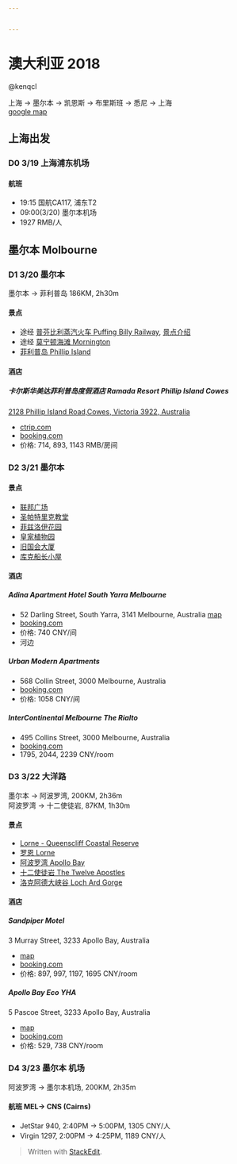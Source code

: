 ```yaml
---


---
```


<h1 id="澳大利亚--2018">澳大利亚  2018</h1>
<p>@kenqcl</p>
<p>上海 -&gt; 墨尔本 -&gt; 凯恩斯 -&gt; 布里斯班 -&gt; 悉尼 -&gt; 上海<br>
<a href="https://drive.google.com/open?id=1OF5N7gbtPE1iI_rTncgnqjs5iyFS9yYq&amp;usp=sharing">google map</a></p>
<h2 id="上海出发">上海出发</h2>
<h3 id="d0-319-上海浦东机场">D0 3/19 上海浦东机场</h3>
<h4 id="航班">航班</h4>
<ul>
<li>19:15 国航CA117, 浦东T2</li>
<li>09:00(3/20) 墨尔本机场</li>
<li>1927 RMB/人</li>
</ul>
<h2 id="墨尔本-molbourne">墨尔本 Molbourne</h2>
<h3 id="d1-320-墨尔本">D1 3/20 墨尔本</h3>
<p>墨尔本 -&gt; 菲利普岛 186KM, 2h30m</p>
<h4 id="景点">景点</h4>
<ul>
<li>途经 <a href="https://goo.gl/maps/h8XvMWmCee62">普芬比利蒸汽火车 Puffing Billy Railway</a>, <a href="http://you.ctrip.com/sight/melbourne312/137160.html">景点介绍</a></li>
<li>途经 <a href="https://goo.gl/maps/5k1f8hoyZvo">莫宁顿海滩 Mornington</a></li>
<li><a href="https://goo.gl/maps/5vp7H4UPJW92">菲利普岛 Phillip Island</a></li>
</ul>
<h4 id="酒店">酒店</h4>
<h5 id="卡尔斯华美达菲利普岛度假酒店-ramada-resort-phillip-island-cowes">卡尔斯华美达菲利普岛度假酒店 Ramada Resort Phillip Island Cowes</h5>
<p><a href="https://goo.gl/maps/hjHyXLidofS2">2128 Phillip Island Road,Cowes, Victoria 3922, Australia</a></p>
<ul>
<li><a href="http://hotels.ctrip.com/international/737964.html">ctrip.com</a></li>
<li><a href="http://www.booking.com/Share-FJ45s7">booking.com</a></li>
<li>价格: 714, 893, 1143 RMB/房间</li>
</ul>
<h3 id="d2-321-墨尔本">D2 3/21 墨尔本</h3>
<h4 id="景点-1">景点</h4>
<ul>
<li><a href="http://you.ctrip.com/sight/melbourne312/45087.html">联邦广场</a></li>
<li><a href="http://you.ctrip.com/sight/melbourne312/67272.html">圣帕特里克教堂</a></li>
<li><a href="http://you.ctrip.com/sight/melbourne312/67275.html">菲兹洛伊花园</a></li>
<li><a href="http://you.ctrip.com/sight/melbourne312/13562.html">皇家植物园</a></li>
<li><a href="http://you.ctrip.com/sight/melbourne312/110403.html">旧国会大厦</a></li>
<li><a href="http://you.ctrip.com/sight/melbourne312/13582.html">库克船长小屋</a></li>
</ul>
<h4 id="酒店-1">酒店</h4>
<h5 id="adina-apartment-hotel-south-yarra-melbourne">Adina Apartment Hotel South Yarra Melbourne</h5>
<ul>
<li>52 Darling Street, South Yarra, 3141 Melbourne, Australia <a href="https://goo.gl/maps/a9UAH7LfocN2">map</a></li>
<li><a href="http://www.booking.com/Share-Dk4T9J">booking.com</a></li>
<li>价格: 740 CNY/间</li>
<li>河边</li>
</ul>
<h5 id="urban-modern-apartments">Urban Modern Apartments</h5>
<ul>
<li>568 Collin Street, 3000 Melbourne, Australia</li>
<li><a href="http://www.booking.com/Share-U0pgeN">booking.com</a></li>
<li>价格: 1058 CNY/间</li>
</ul>
<h5 id="intercontinental-melbourne-the-rialto">InterContinental Melbourne The Rialto</h5>
<ul>
<li>495 Collins Street, 3000 Melbourne, Australia</li>
<li><a href="http://www.booking.com/Share-ncRujwn">booking.com</a></li>
<li>1795, 2044, 2239 CNY/room</li>
</ul>
<h3 id="d3-322-大洋路">D3 3/22 大洋路</h3>
<p>墨尔本 -&gt; 阿波罗湾, 200KM, 2h36m<br>
阿波罗湾 -&gt; 十二使徒岩, 87KM, 1h30m</p>
<h4 id="景点-2">景点</h4>
<ul>
<li><a href="https://goo.gl/maps/oUVSept8m6t">Lorne - Queenscliff Coastal Reserve</a></li>
<li><a href="https://goo.gl/maps/kfEXoi6CxM42">罗恩 Lorne</a></li>
<li><a href="https://goo.gl/maps/vsPVMQ8G1in">阿波罗湾 Apollo Bay</a></li>
<li><a href="https://goo.gl/maps/xsmSahWpco12">十二使徒岩 The Twelve Apostles</a></li>
<li><a href="https://goo.gl/maps/9KgG3XZiPyJ2">洛克阿德大峡谷 Loch Ard Gorge</a></li>
</ul>
<h4 id="酒店-2">酒店</h4>
<h5 id="sandpiper-motel">Sandpiper Motel</h5>
<p>3 Murray Street, 3233 Apollo Bay, Australia</p>
<ul>
<li><a href="https://goo.gl/maps/V4xbHjMreRn">map</a></li>
<li><a href="http://www.booking.com/Share-0cAsk1">booking.com</a></li>
<li>价格: 897, 997, 1197, 1695 CNY/room</li>
</ul>
<h5 id="apollo-bay-eco-yha">Apollo Bay Eco YHA</h5>
<p>5 Pascoe Street, 3233 Apollo Bay, Australia</p>
<ul>
<li><a href="https://goo.gl/maps/KtNqCSFhaCr">map</a></li>
<li><a href="http://www.booking.com/Share-Gq9lsW">booking.com</a></li>
<li>价格: 529, 738 CNY/room</li>
</ul>
<h3 id="d4-323-墨尔本-机场">D4 3/23 墨尔本 机场</h3>
<p>阿波罗湾 -&gt; 墨尔本机场, 200KM, 2h35m</p>
<h4 id="航班-mel--cns-cairns">航班 MEL-&gt; CNS (Cairns)</h4>
<ul>
<li>JetStar 940, 2:40PM -&gt; 5:00PM, 1305 CNY/人</li>
<li>Virgin 1297, 2:00PM -&gt; 4:25PM, 1189 CNY/人</li>
</ul>
<blockquote>
<p>Written with <a href="https://stackedit.io/">StackEdit</a>.</p>
</blockquote>

